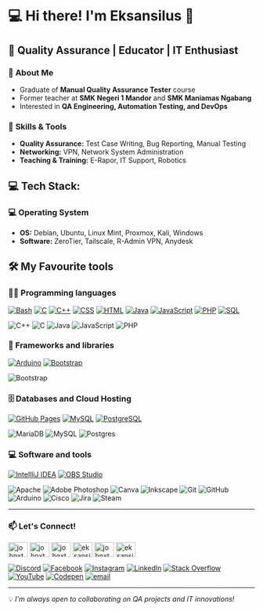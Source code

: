 # 💻 Hi there! I'm Eksansilus 👋  
## 🎯 Quality Assurance | Educator | IT Enthusiast  

### 🔎 **About Me**  
- Graduate of **Manual Quality Assurance Tester** course  
- Former teacher at **SMK Negeri 1 Mandor** and **SMK Maniamas Ngabang**  
- Interested in **QA Engineering, Automation Testing, and DevOps**  

### 🚀 **Skills & Tools**  
- **Quality Assurance:** Test Case Writing, Bug Reporting, Manual Testing  
- **Networking:** VPN, Network System Administration  
- **Teaching & Training:** E-Rapor, IT Support, Robotics  

## 💻 Tech Stack:
### 💻 Operating System
- **OS:** Debian, Ubuntu, Linux Mint, Proxmox, Kali, Windows
- **Software:** ZeroTier, Tailscale, R-Admin VPN, Anydesk

## 🛠️ My Favourite tools

### 👨‍💻 Programming languages

<p>
    <a href="#"><img alt="Bash" src="https://img.shields.io/badge/Bash-121011.svg?logo=gnu-bash&logoColor=white"></a>
    <a href="#"><img alt="C" src="https://custom-icon-badges.herokuapp.com/badge/C-03599C.svg?logo=c-in-hexagon&logoColor=white"></a>
    <a href="#"><img alt="C++" src="https://custom-icon-badges.herokuapp.com/badge/C++-9C033A.svg?logo=cpp2&logoColor=white"></a>
    <a href="#"><img alt="CSS" src="https://img.shields.io/badge/CSS-1572B6.svg?logo=css3&logoColor=white"></a>
    <a href="#"><img alt="HTML" src="https://img.shields.io/badge/HTML-E34F26.svg?logo=html5&logoColor=white"></a>
    <a href="#"><img alt="Java" src="https://img.shields.io/badge/Java-007396.svg?logo=java&logoColor=white"></a>
    <a href="#"><img alt="JavaScript" src="https://img.shields.io/badge/JavaScript-F7DF1E.svg?logo=javascript&logoColor=black"></a>
    <a href="#"><img alt="PHP" src="https://img.shields.io/badge/PHP-777BB4.svg?logo=php&logoColor=white"></a>
    <a href="#"><img alt="SQL" src="https://custom-icon-badges.herokuapp.com/badge/SQL-025E8C.svg?logo=database&logoColor=white"></a>
</p>

![C++](https://img.shields.io/badge/c++-%2300599C.svg?style=for-the-badge&logo=c%2B%2B&logoColor=white) 
![C](https://img.shields.io/badge/c-%2300599C.svg?style=for-the-badge&logo=c&logoColor=white) 
![Java](https://img.shields.io/badge/java-%23ED8B00.svg?style=for-the-badge&logo=openjdk&logoColor=white) 
![JavaScript](https://img.shields.io/badge/javascript-%23323330.svg?style=for-the-badge&logo=javascript&logoColor=%23F7DF1E) 
![PHP](https://img.shields.io/badge/php-%23777BB4.svg?style=for-the-badge&logo=php&logoColor=white) 

### 🧰 Frameworks and libraries

<p>
    <a href="#"><img alt="Arduino" src="https://img.shields.io/badge/-Arduino-00979D?logo=Arduino&logoColor=white"></a>
    <a href="#"><img alt="Bootstrap" src="https://img.shields.io/badge/Bootstrap-7952B3.svg?logo=bootstrap&logoColor=white"></a>
</p>

![Bootstrap](https://img.shields.io/badge/bootstrap-%238511FA.svg?style=for-the-badge&logo=bootstrap&logoColor=white) 

### 🗄️ Databases and Cloud Hosting

<p>
    <a href="#"><img alt="GitHub Pages" src="https://img.shields.io/badge/GitHub%20Pages-327FC7.svg?logo=github&logoColor=white"></a>
    <a href="#"><img alt="MySQL" src="https://img.shields.io/badge/MySQL-00f.svg?logo=mysql&logoColor=white"></a>
    <a href="#"><img alt="PostgreSQL" src ="https://img.shields.io/badge/PostgreSQL-316192.svg?logo=postgresql&logoColor=white"></a>
</p>

![MariaDB](https://img.shields.io/badge/MariaDB-003545?style=for-the-badge&logo=mariadb&logoColor=white) 
![MySQL](https://img.shields.io/badge/mysql-4479A1.svg?style=for-the-badge&logo=mysql&logoColor=white) 
![Postgres](https://img.shields.io/badge/postgres-%23316192.svg?style=for-the-badge&logo=postgresql&logoColor=white) 

### 💻 Software and tools

<p>
    <a href="#"><img alt="IntellliJ IDEA" src="https://img.shields.io/badge/Intellij%20Idea-000?logo=intellij-idea&style=for-the-badge"></a>
    <a href="#"><img alt="OBS Studio" src="https://img.shields.io/badge/-OBS%20Studio-302E31?logo=obs-studio&logoColor=white"></a>
</p>



![Apache](https://img.shields.io/badge/apache-%23D42029.svg?style=for-the-badge&logo=apache&logoColor=white) 
![Adobe Photoshop](https://img.shields.io/badge/adobe%20photoshop-%2331A8FF.svg?style=for-the-badge&logo=adobe%20photoshop&logoColor=white) 
![Canva](https://img.shields.io/badge/Canva-%2300C4CC.svg?style=for-the-badge&logo=Canva&logoColor=white) 
![Inkscape](https://img.shields.io/badge/Inkscape-e0e0e0?style=for-the-badge&logo=inkscape&logoColor=080A13) 
![Git](https://img.shields.io/badge/git-%23F05033.svg?style=for-the-badge&logo=git&logoColor=white) 
![GitHub](https://img.shields.io/badge/github-%23121011.svg?style=for-the-badge&logo=github&logoColor=white) 
![Arduino](https://img.shields.io/badge/-Arduino-00979D?style=for-the-badge&logo=Arduino&logoColor=white) 
![Cisco](https://img.shields.io/badge/cisco-%23049fd9.svg?style=for-the-badge&logo=cisco&logoColor=black) 
![Jira](https://img.shields.io/badge/jira-%230A0FFF.svg?style=for-the-badge&logo=jira&logoColor=white) 
![Steam](https://img.shields.io/badge/steam-%23000000.svg?style=for-the-badge&logo=steam&logoColor=white)

---

### 📫 **Let's Connect!**  
<p align="left">
<a href="https://linkedin.com/in/johnxth" target="blank"><img align="center" src="https://raw.githubusercontent.com/rahuldkjain/github-profile-readme-generator/master/src/images/icons/Social/linked-in-alt.svg" alt="johnxth" height="30" width="40" /></a>
<a href="https://stackoverflow.com/users/johnxth" target="blank"><img align="center" src="https://raw.githubusercontent.com/rahuldkjain/github-profile-readme-generator/master/src/images/icons/Social/stack-overflow.svg" alt="johnxth" height="30" width="40" /></a>
<a href="https://fb.com/johnxth" target="blank"><img align="center" src="https://raw.githubusercontent.com/rahuldkjain/github-profile-readme-generator/master/src/images/icons/Social/facebook.svg" alt="johnxth" height="30" width="40" /></a>
<a href="https://instagram.com/eksansilus" target="blank"><img align="center" src="https://raw.githubusercontent.com/rahuldkjain/github-profile-readme-generator/master/src/images/icons/Social/instagram.svg" alt="eksansilus" height="30" width="40" /></a>
<a href="https://www.youtube.com/c/johnxth" target="blank"><img align="center" src="https://raw.githubusercontent.com/rahuldkjain/github-profile-readme-generator/master/src/images/icons/Social/youtube.svg" alt="johnxth" height="30" width="40" /></a>
<a href="https://discord.gg/eksansilus" target="blank"><img align="center" src="https://raw.githubusercontent.com/rahuldkjain/github-profile-readme-generator/master/src/images/icons/Social/discord.svg" alt="eksansilus" height="30" width="40" /></a>
</p>

[![Discord](https://img.shields.io/badge/Discord-%237289DA.svg?logo=discord&logoColor=white)](https://discord.gg/eksansilus) 
[![Facebook](https://img.shields.io/badge/Facebook-%231877F2.svg?logo=Facebook&logoColor=white)](https://facebook.com/johnxth) 
[![Instagram](https://img.shields.io/badge/Instagram-%23E4405F.svg?logo=Instagram&logoColor=white)](https://instagram.com/eksansilus) 
[![LinkedIn](https://img.shields.io/badge/LinkedIn-%230077B5.svg?logo=linkedin&logoColor=white)](https://linkedin.com/in/johnxth) 
[![Stack Overflow](https://img.shields.io/badge/-Stackoverflow-FE7A16?logo=stack-overflow&logoColor=white)](https://stackoverflow.com/users/johnxth) 
[![YouTube](https://img.shields.io/badge/YouTube-%23FF0000.svg?logo=YouTube&logoColor=white)](https://youtube.com/@johnxth) 
[![Codepen](https://img.shields.io/badge/Codepen-000000?logo=codepen&logoColor=white)](https://codepen.io/johnxth) 
[![email](https://img.shields.io/badge/Email-D14836?logo=gmail&logoColor=white)](mailto:eksansilus@gmail.com) 

---

💡 _I'm always open to collaborating on QA projects and IT innovations!_
